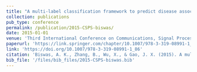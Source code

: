 ```yaml
---
title: "A multi-label classification framework to predict disease associations of long non-coding RNAs (lncRNAs)"
collection: publications
pub_type: conference
permalink: /publication/2015-CSPS-biswas/
date: 2015-01-01
venue: 'Third International Conference on Communications, Signal Processing, and Systems'
paperurl: 'https://link.springer.com/chapter/10.1007/978-3-319-08991-1_86'
link: 'https://doi.org/10.1007/978-3-319-08991-1_86'
citation: 'Biswas, A. K., Zhang, B., Wu, X., & Gao, J. X. (2015). A multi-label classification framework to predict disease associations of long non-coding RNAs (lncRNAs). In The Proceedings of the Third International Conference on Communications, Signal Processing, and Systems (pp. 821-830). Springer, Cham.'
bib_file: '/files/bib_files/2015-CSPS-biswas.bib'
---
```

